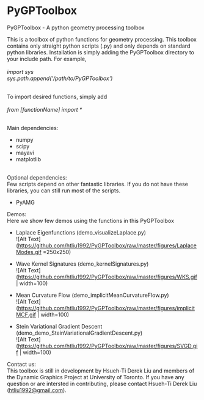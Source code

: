 # PyGPToolbox
PyGPToolbox - A python geometry processing toolbox

This is a toolbox of python functions for geometry processing. This toolbox contains only straight python scripts (.py) and only depends on standard python libraries. Installation is simply adding the PyGPToolbox directory to your include path. For example,<br /><br />
_import sys_ <br />
_sys.path.append('/path/to/PyGPToolbox')_<br /><br />

To import desired functions, simply add <br /><br />
_from [functionName] import *_<br /><br />

Main dependencies: <br />
- numpy<br />
- scipy<br />
- mayavi<br />
- matplotlib<br /><br />

Optional dependencies: <br />
Few scripts depend on other fantastic libraries. If you do not have these libraries, you can still run most of the scripts. <br />
- PyAMG <br />

Demos: <br />
Here we show few demos using the functions in this PyGPToolbox<br />
- Laplace Eigenfunctions (demo_visualizeLaplace.py)<br />
![Alt Text](https://github.com/htliu1992/PyGPToolbox/raw/master/figures/LaplaceModes.gif =250x250)

- Wave Kernel Signatures (demo_kernelSignatures.py)<br />
![Alt Text](https://github.com/htliu1992/PyGPToolbox/raw/master/figures/WKS.gif | width=100)

- Mean Curvature Flow (demo_implicitMeanCurvatureFlow.py)<br />
![Alt Text](https://github.com/htliu1992/PyGPToolbox/raw/master/figures/implicitMCF.gif | width=100)

- Stein Variational Gradient Descent (demo_demo_SteinVariationalGradientDescent.py)<br />
![Alt Text](https://github.com/htliu1992/PyGPToolbox/raw/master/figures/SVGD.gif | width=100)

Contact us:<br />
This toolbox is still in development by Hsueh-Ti Derek Liu and members of the Dynamic Graphics Project at University of Toronto. If you have any question or are intersted in contributing, please contact Hsueh-Ti Derek Liu (htliu1992@gmail.com).
